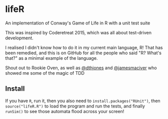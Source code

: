 # lifeR
An implementation of Conway's Game of Life in R with a unit test suite

This was inspired by Coderetreat 2015, which was all about test-driven development.

I realised I didn't know how to do it in my current main language, R! That has been remedied,
and this is on GitHub for all the people who said "R? What's that?" as a minimal example of the language.

Shout out to Rookie Oven, as well as [@dthjones](https://github.com/dthjones) and [@jamesmaciver](https://github.com/jamesmaciver) who showed me some of the magic of TDD

## Install

If you have `R`, run it, then you also need to `install.packages("RUnit")`, then `source("lifeR.R")` to load the program and run the tests, and finally `runSim()` to see those automata flood across your screen!
